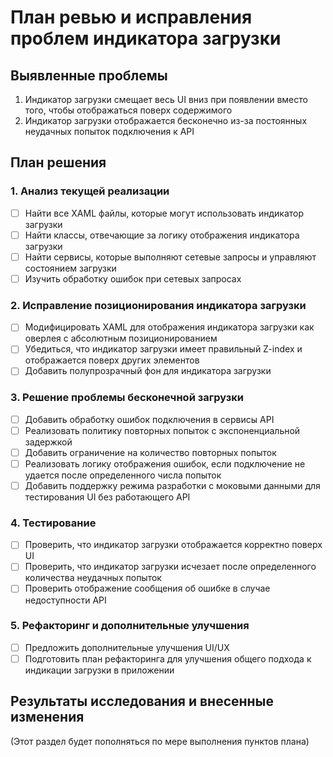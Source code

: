 # План ревью и исправления проблем индикатора загрузки

## Выявленные проблемы
1. Индикатор загрузки смещает весь UI вниз при появлении вместо того, чтобы отображаться поверх содержимого
2. Индикатор загрузки отображается бесконечно из-за постоянных неудачных попыток подключения к API

## План решения

### 1. Анализ текущей реализации
- [ ] Найти все XAML файлы, которые могут использовать индикатор загрузки
- [ ] Найти классы, отвечающие за логику отображения индикатора загрузки
- [ ] Найти сервисы, которые выполняют сетевые запросы и управляют состоянием загрузки
- [ ] Изучить обработку ошибок при сетевых запросах

### 2. Исправление позиционирования индикатора загрузки
- [ ] Модифицировать XAML для отображения индикатора загрузки как оверлея с абсолютным позиционированием
- [ ] Убедиться, что индикатор загрузки имеет правильный Z-index и отображается поверх других элементов
- [ ] Добавить полупрозрачный фон для индикатора загрузки

### 3. Решение проблемы бесконечной загрузки
- [ ] Добавить обработку ошибок подключения в сервисы API
- [ ] Реализовать политику повторных попыток с экспоненциальной задержкой
- [ ] Добавить ограничение на количество повторных попыток
- [ ] Реализовать логику отображения ошибок, если подключение не удается после определенного числа попыток
- [ ] Добавить поддержку режима разработки с моковыми данными для тестирования UI без работающего API

### 4. Тестирование
- [ ] Проверить, что индикатор загрузки отображается корректно поверх UI
- [ ] Проверить, что индикатор загрузки исчезает после определенного количества неудачных попыток
- [ ] Проверить отображение сообщения об ошибке в случае недоступности API

### 5. Рефакторинг и дополнительные улучшения
- [ ] Предложить дополнительные улучшения UI/UX
- [ ] Подготовить план рефакторинга для улучшения общего подхода к индикации загрузки в приложении

## Результаты исследования и внесенные изменения
(Этот раздел будет пополняться по мере выполнения пунктов плана) 